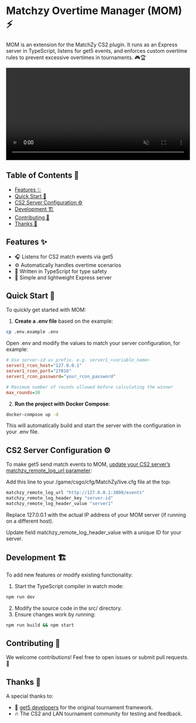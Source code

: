 # Matchzy Overtime Manager (MOM) ⚡

MOM is an extension for the MatchZy CS2 plugin. It runs as an Express server in TypeScript, listens for get5 events, and enforces custom overtime rules to prevent excessive overtimes in tournaments. 🎮🏆

<video width="100%" autoplay muted loop>
 <source src="./docs/public/preview.mp4" type="video/mp4" />
  Your browser does not support the video tag.
</video>

## Table of Contents 📖
- [Features ✨](#features-)
- [Quick Start 🚀](#quick-start-)
- [CS2 Server Configuration ⚙️](#cs2-server-configuration-️)
- [Development 🏗️](#development-️)
- [Contributing 🤝](#contributing-)
- [Thanks 🙌](#thanks-)

## Features ✨
- 🎧 Listens for CS2 match events via get5
- ⚙️ Automatically handles overtime scenarios
- 📝 Written in TypeScript for type safety
- 🚀 Simple and lightweight Express server

## Quick Start 🚀

To quickly get started with MOM:

1. **Create a .env file** based on the example:

```sh
cp .env.example .env
```

Open .env and modify the values to match your server configuration, for example:

```ini
# Use server-id as prefix. e.g. server1_<variable_name>
server1_rcon_host="127.0.0.1"
server1_rcon_port="27016"
server1_rcon_password="your_rcon_password"

# Maximum number of rounds allowed before calculating the winner
max_rounds=30
```

2. **Run the project with Docker Compose**:

```sh
docker-compose up -d
```

This will automatically build and start the server with the configuration in your .env file.

## CS2 Server Configuration ⚙️

To make get5 send match events to MOM, [update your CS2 server’s matchzy_remote_log_url parameter](https://shobhit-pathak.github.io/MatchZy/configuration/#matchzy_remote_log_url):

Add this line to your /game/csgo/cfg/MatchZy/live.cfg file at the top:

```bash
matchzy_remote_log_url "http://127.0.0.1:3000/events"
matchzy_remote_log_header_key "server-id"
matchzy_remote_log_header_value "server1"
```

Replace 127.0.0.1 with the actual IP address of your MOM server (if running on a different host).

Update field matchzy_remote_log_header_value with a unique ID for your server.

## Development 🏗️

To add new features or modify existing functionality:

1. Start the TypeScript compiler in watch mode:
```sh
npm run dev
```
2. Modify the source code in the src/ directory.
3. Ensure changes work by running:
```sh
npm run build && npm start
```

## Contributing 🤝

We welcome contributions! Feel free to open issues or submit pull requests. 🎉

## Thanks 🙌

A special thanks to:
- 🎯 [get5 developers](https://github.com/splewis/get5) for the original tournament framework.
- 🔥 The CS2 and LAN tournament community for testing and feedback.

